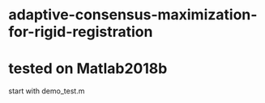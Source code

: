 # adaptive-consensus-maximization-for-rigid-registration

# tested on Matlab2018b

start with demo_test.m

